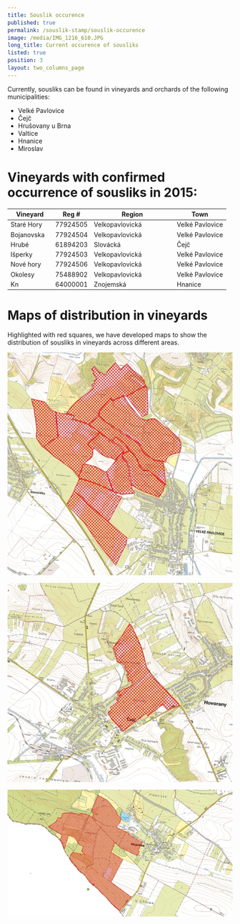 ```yaml
---
title: Souslik occurence
published: true
permalink: /souslik-stamp/souslik-occurence
image: /media/IMG_1216_610.JPG
long_title: Current occurence of sousliks
listed: true
position: 3
layout: two_columns_page
---
```

Currently, sousliks can be found in vineyards and orchards of the following municipalities:

* Velké Pavlovice
* Čejč
* Hrušovany u Brna
* Valtice
* Hnanice
* Miroslav

# Vineyards with confirmed occurrence of sousliks in 2015:

| **Vineyard** | **Reg #** | **Region**       | **Town**        |
| ------------ | --------- | ---------------- | --------------- |
| Staré Hory   | 77924505  | Velkopavlovická  | Velké Pavlovice |
| Bojanovska   | 77924504  | Velkopavlovická  | Velké Pavlovice |
| Hrubé        | 61894203  | Slovácká         | Čejč            |
| Išperky      | 77924503  | Velkopavlovická  | Velké Pavlovice |
| Nové hory    | 77924506  | Velkopavlovická  | Velké Pavlovice |
| Okolesy      | 75488902  | Velkopavlovická  | Velké Pavlovice |
| Kn           | 64000001  | Znojemská        | Hnanice         |

# Maps of distribution in vineyards

Highlighted with red squares, we have developed maps to show the distribution of sousliks in vineyards across different areas.

![](/media/VT_Velke_Pavlovice_610.jpg)

![](/media/VT_cejc_610.jpg)

![](/media/VT_Hnanice_610.jpg)
